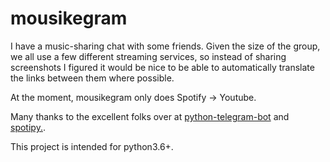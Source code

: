 # mousikegram
I have a music-sharing chat with some friends. Given the size of the group, we all use a few different streaming services,
so instead of sharing screenshots I figured it would be nice to be able to automatically translate the links between them
where possible.

At the moment, mousikegram only does Spotify -> Youtube.

Many thanks to the excellent folks over at [python-telegram-bot](https://github.com/python-telegram-bot/python-telegram-bot) and 
[spotipy.](https://github.com/plamere/spotipy).

This project is intended for python3.6+.
